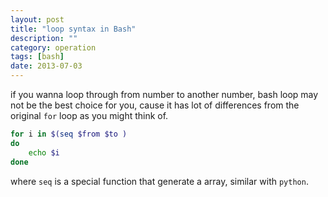 ```yaml
---
layout: post
title: "loop syntax in Bash"
description: ""
category: operation
tags: [bash]
date: 2013-07-03
---
```

if you wanna loop through from number to another number, bash loop may not be the best choice for you, cause it has lot of differences from the original `for` loop as you might think of.  
```bash
for i in $(seq $from $to )
do
    echo $i
done
```
where `seq` is a special function that generate a array, similar with `python`.
